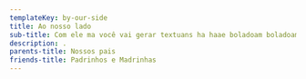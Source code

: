 ```yaml
---
templateKey: by-our-side
title: Ao nosso lado
sub-title: Com ele ma você vai gerar textuans ha haae boladoam boladoam.
description: .
parents-title: Nossos pais
friends-title: Padrinhos e Madrinhas
---
```

